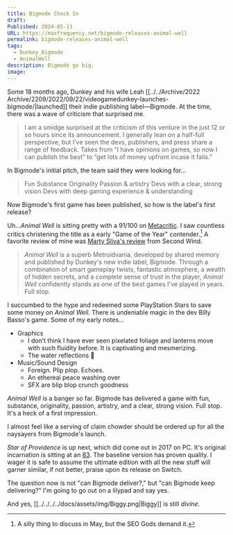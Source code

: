 ```yaml
---
title: Bigmode Check In
draft: 
Published: 2024-05-13
URL: https://maxfrequency.net/bigmode-releases-animal-well
permalink: bigmode-releases-animal-well
tags:
  - Dunkey_Bigmode
  - AnimalWell
description: Bigmode go big.
image: 
---
```

Some 18 months ago, Dunkey and his wife Leah [[../../Archive/2022 Archive/2209/2022/09/22/videogamedunkey-launches-bigmode/|launched]] their indie publishing label—Bigmode. At the time, there was a wave of criticism that surprised me. 

> I am a smidge surprised at the criticism of this venture in the just 12 or so hours since its announcement. I generally lean on a half-full perspective, but I’ve seen the devs, publishers, and press share a range of feedback. Takes from “I have opinions on games, so now I can publish the best” to “get lots of money upfront incase it fails.” 

In Bigmode's initial pitch, the team said they were looking for...

> Fun
> Substance
> Originality
> Passion & artistry
> Devs with a clear, strong vision
> Devs with deep gaming experience & understanding

Now Bigmode's first game has been published, so how is the label's first release?

Uh...*Animal Well* is sitting pretty with a 91/100 on [Metacritic](https://www.metacritic.com/game/animal-well/). I saw countless critics christening the title as a early "Game of the Year" contender.[^1] A favorite review of mine was [Marty Sliva's review](https://youtube.com/watch?v=0oV6iitDMSY) from Second Wind.

> *Animal Well* is a superb Metroidvania, developed by shared memory and published by Dunkey's new indie label, Bigmode. Through a combination of smart gameplay twists, fantastic atmosphere, a wealth of hidden secrets, and a complete sense of trust in the player, *Animal Well* confidently stands as one of the best games I've played in years. Full stop.

I succumbed to the hype and redeemed some PlayStation Stars to save some money on *Animal Well*. There is undeniable magic in the dev Billy Basso's game. Some of my early notes...

- Graphics
	- I don’t think I have ever seen pixelated foliage and lanterns move with such fluidity before. It is captivating and mesmerizing.
	- The water reflections 🥵
- Music/Sound Design
	- Foreign. Plip plop. Echoes.
	- An ethereal peace washing over
	- SFX are blip blop crunch goodness

*Animal Well* is a banger so far. Bigmode has delivered a game with fun, substance, originality, passion, artistry, and a clear, strong vision. Full stop. It's a heck of a first impression.

I almost feel like a serving of claim chowder should be ordered up for all the naysayers from Bigmode's launch.

*Star of Providence* is up next, which did come out in 2017 on PC. It's original incarnation is sitting at an [83](https://www.metacritic.com/game/star-of-providence/). The baseline version has proven quality. I wager it is safe to assume the ultimate edition with all the new stuff will garner similar, if not better, praise upon its release on Switch. 

The question now is not "can Bigmode deliver?," but "can Bigmode keep delivering?" I'm going to go out on a lilypad and say yes. 

And yes, [[../../../../docs/assets/img/Biggy.png|Biggy]] is still *divine*.

[^1]: A silly thing to discuss in May, but the SEO Gods demand it.